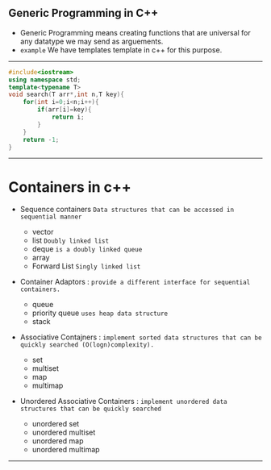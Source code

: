 ## Generic Programming in C++

- Generic Programming means creating functions that are universal for any datatype we may send as arguements.
- `example` We have templates  template<typename T>   in c++ for this purpose.

***
```c++
#include<iostream>
using namespace std;
template<typename T>
void search(T arr*,int n,T key){
    for(int i=0;i<n;i++){
        if(arr[i]=key){
            return i;
        }
    }
    return -1;
}
```
***

# Containers in c++ <sub><asdasdsub>
- Sequence containers `Data structures that can be accessed in sequential manner`
    + vector
    + list `Doubly linked list`
    + deque `is a doubly linked queue`
    + array
    + Forward List  `Singly linked list`
    
- Container Adaptors : `provide a different interface for sequential containers.`
    + queue
    + priority queue `uses heap data structure`
    + stack

- Associative Contajners : `implement sorted data structures that can be quickly searched (O(logn)complexity).`
    + set
    + multiset
    + map
    + multimap
- Unordered Associative Containers : `implement unordered data structures that can be quickly
searched`
    + unordered set
    + unordered multiset
    + unordered map
    + unordered multimap

***
